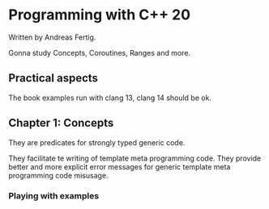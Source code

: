 # Programming with C++ 20

Written by Andreas Fertig.

Gonna study Concepts, Coroutines, Ranges and more.

## Practical aspects

The book examples run with clang 13, clang 14 should be ok.

## Chapter 1: Concepts

They are predicates for strongly typed generic code.

They facilitate te writing of template meta programming code.
They provide better and more explicit error messages for generic template meta programming code misusage.

### Playing with examples
